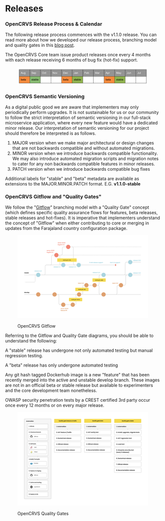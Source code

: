 # Releases

### **OpenCRVS Release Process & Calendar**



The following release process commences with the v1.1.0 release.  You can read more about how we developed our release process, branching model and quality gates in this [blog post](https://www.opencrvs.org/resources/connect/blog/release-management-as-a-digital-public-good-what-we-have-learnt-so-far).

The OpenCRVS Core team issue product releases once every 4 months with each release receiving 6 months of bug fix (hot-fix) support.

<figure><img src="../../.gitbook/assets/opencrvs-release-calendar.png" alt=""><figcaption></figcaption></figure>

### **OpenCRVS Semantic Versioning**

As a digital public good we are aware that implementers may only periodically perform upgrades. It is not sustainable for us or our community to follow the strict interpretation of semantic versioning in our full-stack microservice application, where every new feature would have a dedicated minor release. Our interpretation of semantic versioning for our project should therefore be interpreted is as follows.

1. MAJOR version when we make major architectural or design changes that are not backwards compatible and without automated migrations.
2. MINOR version when we introduce backwards compatible functionality.  We may also introduce automated migration scripts and migration notes to cater for any non backwards compatible features in minor releases.&#x20;
3. PATCH version when we introduce backwards compatible bug fixes

Additional labels for "stable" and "beta" metadata are available as extensions to the MAJOR.MINOR.PATCH format. E.G. **v1.1.0-stable**



### **OpenCRVS Gitflow and "Quality Gates"**

We follow the "[Gitflow](https://www.atlassian.com/git/tutorials/comparing-workflows/gitflow-workflow)" branching model with a "Quality Gate" concept (which defines specific quality assurance flows for features, beta releases, stable releases and hot-fixes).  It is imperative that implementers understand the concept of "Gitflow" when either contributing to core or merging in updates from the Farajaland country configuration package.

<figure><img src="../../.gitbook/assets/opencrvs-gitflow.png" alt=""><figcaption><p>OpenCRVS Gitflow</p></figcaption></figure>

Referring to the Gitflow and Quality Gate diagrams, you should be able to understand the following:

A "stable" release has  undergone not only automated testing but manual regression testing.

A "beta" release has only undergone automated testing

Any git hash tagged Dockerhub image is a new "feature" that has been recently merged into the active and unstable develop branch.  These images are not in an official beta or stable release but available to experimenters and the core development team nonetheless.

OWASP security penetration tests by a CREST certified 3rd party occur once every 12 months or on every major release.

<figure><img src="../../.gitbook/assets/opencrvs-release-qa.png" alt=""><figcaption><p>OpenCRVS Quality Gates</p></figcaption></figure>



